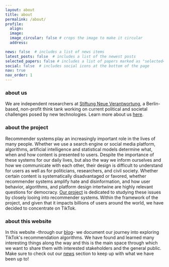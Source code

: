 ```yaml
---
layout: about
title: about
permalink: /about/
profile:
  align:
  image:
  image_circular: false # crops the image to make it circular
  address:

news: false  # includes a list of news items
latest_posts: false  # includes a list of the newest posts
selected_papers: false # includes a list of papers marked as "selected={true}"
social: false  # includes social icons at the bottom of the page
nav: true
nav_order: 1
---
```

### about us

We are independent researchers at [Stiftung Neue Verantwortung](https://www.stiftung-nv.de/en), a Berlin-based, non-profit think tank working on current political and societal challenges posed by new technologies. Learn more about us [here](https://www.stiftung-nv.de/en/subproject/tiktok-audit).


### about the project

Recommender systems play an increasingly important role in the lives of many people. Whether we use a search engine or social media platform, algorithms, artificial intelligence and statistical models determine what, when and how content is presented to users. Despite the importance of these systems for our daily lives, but also the way we inform ourselves and how we communicate with each other, their design is difficult to understand for users as well as for politicians, researchers, and civil society. Whether certain content is systematically disadvantaged or favored, whether recommender systems amplify hate and disinformation, and how user behavior, algorithms, and platform design intertwine are highly relevant questions for democracy. [Our project](https://www.stiftung-nv.de/en/subproject/approaches-analyse-and-evaluate-ai-based-recommendation-systems-internet-intermediaries) is dedicated to studying these issues by closely looing into recommender systems. Within the framework of the project, and given that it impacts billions of users around the world, we have decided to concentrate on TikTok. 

### about this website

In this website -through our [blog](https://tiktok-audit.com/blog/)- we document our journey into exploring TikTok's recommendation algorithms. We have found and learned many interesting things along the way and this is the main space through which we want to share them with interested stakeholders and the general public. Make sure to check out our [news](https://tiktok-audit.com/news/) section to keep up with what we have been up to!

 